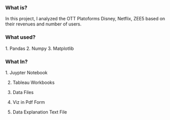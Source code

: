 <h3>What is?</h3>
In this project, I analyzed the OTT Platoforms Disney, Netflix, ZEE5 based on their revenues and number of users.

<h3>What used?</h3>
1. Pandas
2. Numpy
3. Matplotlib
<h3>What In?</h3>
1. Juypter Notebook

2. Tableau Workbooks
   
3. Data Files
   
4. Viz in Pdf Form
   
5. Data Explanation Text File
